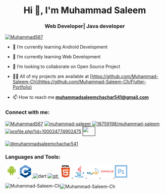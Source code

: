    
<h1 align="center">Hi 👋, I'm Muhammad Saleem </h1>
<h3 align="center">Web Developer| Java developer</h3>

<!--<p align="left"> <img src="https://komarev.com/ghpvc/?username=Muhammad-Saleem-Ch&label=Profile%20views&color=0e75b6&style=flat" alt="Muhammad-Saleem-Ch" /> </p> -->

<!--<p align="left"> <a href="https://github.com/ryo-ma/github-profile-trophy"><img src="https://github-profile-trophy.vercel.app/?username=Muhammad-Saleem-Ch" alt="Muhammad-Saleem-Ch" /></a> </p> -->

<p align="left"> <a href="https://twitter.com/MuhammadS67" target="blank"><img src="https://img.shields.io/twitter/follow/MuhammadS67?logo=twitter&style=for-the-badge" alt="MuhammadS67" /></a> </p>

- 🔭 I’m currently learning Android Development
- 🌱 I’m currently learning Web Development

- 👯 I’m looking to collaborate on Open Source Project

- 👨‍💻 All of my projects are available at [https://github.com/Muhammad-Saleem-Ch](https://github.com/Muhammad-Saleem-Ch/Flutter-Portfolio)


- 📫 How to reach me **muhammadsaleemchachar541@gmail.com**

<!-- Blogs posts -->
<!-- BLOG-POST-LIST:START -->
<!-- BLOG-POST-LIST:END -->

<h3 align="left">Connect with me:</h3>
<p align="left">
<a href="https://twitter.com/MuhammadS67" target="blank"><img align="center" src="https://raw.githubusercontent.com/rahuldkjain/github-profile-readme-generator/master/src/images/icons/Social/twitter.svg" alt="MuhammadS67" height="30" width="40" /></a>
<a href="https://www.linkedin.com/in/muhammad-saleem-240b7a22a/" target="blank"><img align="center" src="https://raw.githubusercontent.com/rahuldkjain/github-profile-readme-generator/master/src/images/icons/Social/linked-in-alt.svg" alt="muhammad-saleem" height="30" width="40" /></a>
<a href="https://stackoverflow.com/users/17848929/muhammad-saleem" target="blank"><img align="center" src="https://raw.githubusercontent.com/rahuldkjain/github-profile-readme-generator/master/src/images/icons/Social/stack-overflow.svg" alt="16759198/muhammad-saleem" height="30" width="40" /></a>
<a href="https://www.facebook.com/profile.php?id=100072586871078" target="blank"><img align="center" src="https://raw.githubusercontent.com/rahuldkjain/github-profile-readme-generator/master/src/images/icons/Social/facebook.svg" alt="profile.php?id=100024774902475" height="30" width="40" /></a>
<a href="" target="blank"><img align="center" src="https://raw.githubusercontent.com/rahuldkjain/github-profile-readme-generator/master/src/images/icons/Social/instagram.svg" alt="" height="30" width="40" /></a>

<a href="https://www.hackerearth.com/@muhammadsaleemchachar541" target="blank"><img align="center" src="https://raw.githubusercontent.com/rahuldkjain/github-profile-readme-generator/master/src/images/icons/Social/hackerearth.svg" alt="@muhammadsaleemchachar541" height="30" width="40" /></a>
</p>

<h3 align="left">Languages and Tools:</h3>
<p align="left"> <a href="https://developer.android.com" target="_blank" rel="noreferrer"> <img src="https://raw.githubusercontent.com/devicons/devicon/master/icons/android/android-original-wordmark.svg" alt="android" width="40" height="40"/> </a>  <a href="https://www.w3schools.com/cpp/" target="_blank" rel="noreferrer"> <img src="https://raw.githubusercontent.com/devicons/devicon/master/icons/cplusplus/cplusplus-original.svg" alt="cplusplus" width="40" height="40"/> </a> <img src="https://www.vectorlogo.zone/logos/dartlang/dartlang-icon.svg" alt="dart" width="40" height="40"/> </a>   <a href="https://git-scm.com/" target="_blank" rel="noreferrer"> <img src="https://www.vectorlogo.zone/logos/git-scm/git-scm-icon.svg" alt="git" width="40" height="40"/> </a> <a href="https://www.w3.org/html/" target="_blank" rel="noreferrer"> <img src="https://raw.githubusercontent.com/devicons/devicon/master/icons/html5/html5-original-wordmark.svg" alt="html5" width="40" height="40"/> </a> <a href="https://www.java.com" target="_blank" rel="noreferrer"> <img src="https://raw.githubusercontent.com/devicons/devicon/master/icons/java/java-original.svg" alt="java" width="40" height="40"/> </a>   <a href="https://www.mysql.com/" target="_blank" rel="noreferrer"> <img src="https://raw.githubusercontent.com/devicons/devicon/master/icons/mysql/mysql-original-wordmark.svg" alt="mysql" width="40" height="40"/> </a> <a href="https://www.oracle.com/" target="_blank" rel="noreferrer"> <img src="https://raw.githubusercontent.com/devicons/devicon/master/icons/oracle/oracle-original.svg" alt="oracle" width="40" height="40"/> </a> <a href="https://www.photoshop.com/en" target="_blank" rel="noreferrer"> <img src="https://raw.githubusercontent.com/devicons/devicon/master/icons/photoshop/photoshop-line.svg" alt="photoshop" width="40" height="40"/> </a> 

<p><img align="left" src="https://github-readme-stats.vercel.app/api/top-langs?username=Muhammad-Saleem-Ch&show_icons=true&locale=en&layout=compact" alt="Muhammad-Saleem-Ch" /></p>



<p><img align="center" src="https://github-readme-streak-stats.herokuapp.com/?user=Muhammad-Saleem-Ch&" alt="Muhammad-Saleem-Ch" /></p>

